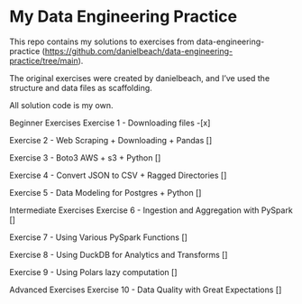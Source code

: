 # My Data Engineering Practice

This repo contains my solutions to exercises from data-engineering-practice (https://github.com/danielbeach/data-engineering-practice/tree/main).

The original exercises were created by danielbeach, and I’ve used the structure and data files as scaffolding.

All solution code is my own.


Beginner Exercises
Exercise 1 - Downloading files -[x]

Exercise 2 - Web Scraping + Downloading + Pandas []

Exercise 3 - Boto3 AWS + s3 + Python []

Exercise 4 - Convert JSON to CSV + Ragged Directories []

Exercise 5 - Data Modeling for Postgres + Python []

Intermediate Exercises
Exercise 6 - Ingestion and Aggregation with PySpark []

Exercise 7 - Using Various PySpark Functions []

Exercise 8 - Using DuckDB for Analytics and Transforms []

Exercise 9 - Using Polars lazy computation []

Advanced Exercises
Exercise 10 - Data Quality with Great Expectations []
